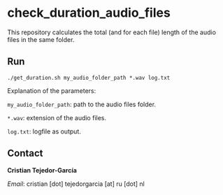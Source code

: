 # check_duration_audio_files
This repository calculates the total (and for each file) length of the audio files in the same folder.


## Run
`./get_duration.sh my_audio_folder_path *.wav log.txt`

Explanation of the parameters:

`my_audio_folder_path`: path to the audio files folder.

`*.wav`: extension of the audio files.

`log.txt`: logfile as output.



## Contact
**Cristian Tejedor-García**

*Email*: cristian [dot] tejedorgarcia [at] ru [dot] nl